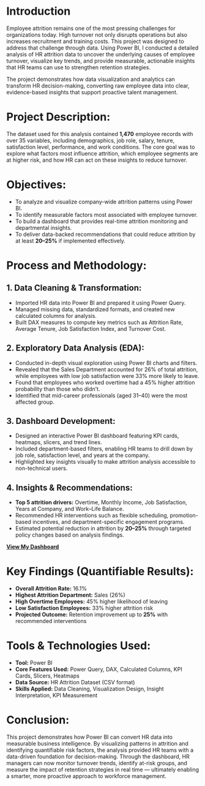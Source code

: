 # Introduction

Employee attrition remains one of the most pressing challenges for organizations today. High turnover not only disrupts operations but also increases recruitment and training costs. 
This project was designed to address that challenge through data. Using Power BI, I conducted a detailed analysis of HR attrition data to uncover the underlying causes of employee turnover, visualize key trends, and provide measurable, actionable insights that HR teams can use to strengthen retention strategies.

The project demonstrates how data visualization and analytics can transform HR decision-making, converting raw employee data into clear, evidence-based insights that support proactive talent management.

# Project Description:
The dataset used for this analysis contained **1,470** employee records with over 35 variables, including demographics, job role, salary, tenure, satisfaction level, performance, and work conditions.
The core goal was to explore what factors most influence attrition, which employee segments are at higher risk, and how HR can act on these insights to reduce turnover.

# Objectives:
- To analyze and visualize company-wide attrition patterns using Power BI.
- To identify measurable factors most associated with employee turnover.
- To build a dashboard that provides real-time attrition monitoring and departmental insights.
- To deliver data-backed recommendations that could reduce attrition by at least **20–25%** if implemented effectively.

# Process and Methodology:
## 1. Data Cleaning & Transformation:
- Imported HR data into Power BI and prepared it using Power Query.
- Managed missing data, standardized formats, and created new calculated columns for analysis.
- Built DAX measures to compute key metrics such as Attrition Rate, Average Tenure, Job Satisfaction Index, and Turnover Cost.

## 2. Exploratory Data Analysis (EDA):
- Conducted in-depth visual exploration using Power BI charts and filters.
- Revealed that the Sales Department accounted for 26% of total attrition, while employees with low job satisfaction were 33% more likely to leave.
- Found that employees who worked overtime had a 45% higher attrition probability than those who didn’t.
- Identified that mid-career professionals (aged 31–40) were the most affected group.

## 3. Dashboard Development:
- Designed an interactive Power BI dashboard featuring KPI cards, heatmaps, slicers, and trend lines.
- Included department-based filters, enabling HR teams to drill down by job role, satisfaction level, and years at the company.
- Highlighted key insights visually to make attrition analysis accessible to non-technical users.

## 4. Insights & Recommendations:
- **Top 5 attrition drivers:** Overtime, Monthly Income, Job Satisfaction, Years at Company, and Work–Life Balance.
- Recommended HR interventions such as flexible scheduling, promotion-based incentives, and department-specific engagement programs.
- Estimated potential reduction in attrition by **20–25%** through targeted policy changes based on analysis findings.

**[View My Dashboard](https://app.powerbi.com/view?r=eyJrIjoiN2FiNjY5ZmMtZWIyMi00NGQ5LWJjNTgtZmRiMjUzN2RjMDZhIiwidCI6ImZjY2Y0MmRmLTE2ZDktNGU4Ny1hNmUwLWU0OTYyMjAxN2Y3NCJ9)**

# Key Findings (Quantifiable Results):
- **Overall Attrition Rate:** 16.1%
- **Highest Attrition Department:** Sales (26%)
- **High Overtime Employees:** 45% higher likelihood of leaving
- **Low Satisfaction Employees:** 33% higher attrition risk
- **Projected Outcome:** Retention improvement up to **25%** with recommended interventions

# Tools & Technologies Used:
- **Tool:** Power BI
- **Core Features Used:** Power Query, DAX, Calculated Columns, KPI Cards, Slicers, Heatmaps
- **Data Source:** HR Attrition Dataset (CSV format)
- **Skills Applied:** Data Cleaning, Visualization Design, Insight Interpretation, KPI Measurement

# Conclusion:
This project demonstrates how Power BI can convert HR data into measurable business intelligence. By visualizing patterns in attrition and identifying quantifiable risk factors, the analysis provided HR teams with a data-driven foundation for decision-making.
Through the dashboard, HR managers can now monitor turnover trends, identify at-risk groups, and measure the impact of retention strategies in real time — ultimately enabling a smarter, more proactive approach to workforce management.
